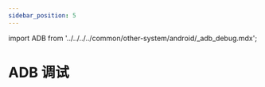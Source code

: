 ```yaml
---
sidebar_position: 5
---
```


import ADB from '../../../../common/other-system/android/\_adb_debug.mdx';

# ADB 调试

<ADB sbc_model="rock4d" />
